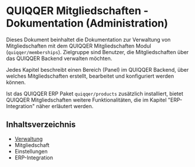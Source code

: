 QUIQQER Mitgliedschaften - Dokumentation (Administration)
===
Dieses Dokument beinhaltet die Dokumentation zur Verwaltung von Mitgliedschaften mit dem QUIQQER Mitgliedschaften Modul
(`quiqqer/memberships`). Zielgruppe sind Benutzer, die Mitgliedschaften über das QUIQQER Backend verwalten möchten.

Jedes Kapitel beschreibt einen Bereich (Panel) im QUIQQER Backend, über welches Mitgliedschaften erstellt, bearbeitet
und konfiguriert werden können.

Ist das QUIQQER ERP Paket `quiqqer/products` zusätzlich installiert, bietet QUIQQER Mitgliedschaften weitere
Funktionalitäten, die im Kapitel "ERP-Integration" näher erläutert werden.

## Inhaltsverzeichnis
* [Verwaltung](2_verwaltung.md)
* Mitgliedschaft
* Einstellungen
* ERP-Integration